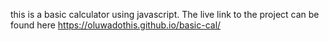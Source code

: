 this is a basic calculator using javascript. 
The live link to the project can be found here
https://oluwadothis.github.io/basic-cal/
